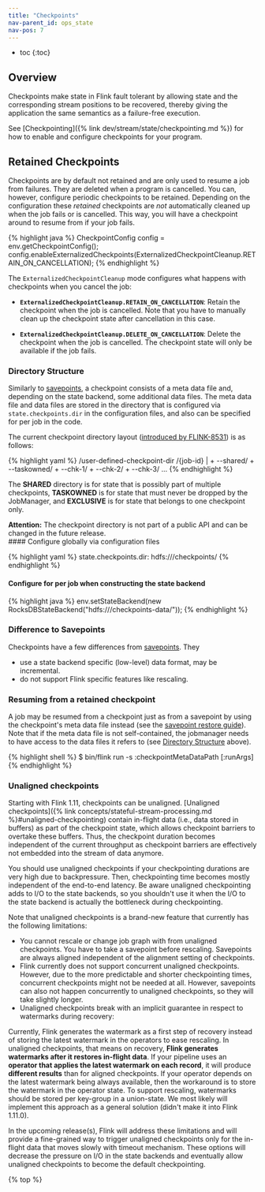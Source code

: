 ```yaml
---
title: "Checkpoints"
nav-parent_id: ops_state
nav-pos: 7
---
```

<!--
Licensed to the Apache Software Foundation (ASF) under one
or more contributor license agreements.  See the NOTICE file
distributed with this work for additional information
regarding copyright ownership.  The ASF licenses this file
to you under the Apache License, Version 2.0 (the
"License"); you may not use this file except in compliance
with the License.  You may obtain a copy of the License at

  http://www.apache.org/licenses/LICENSE-2.0

Unless required by applicable law or agreed to in writing,
software distributed under the License is distributed on an
"AS IS" BASIS, WITHOUT WARRANTIES OR CONDITIONS OF ANY
KIND, either express or implied.  See the License for the
specific language governing permissions and limitations
under the License.
-->


* toc
{:toc}

## Overview

Checkpoints make state in Flink fault tolerant by allowing state and the
corresponding stream positions to be recovered, thereby giving the application
the same semantics as a failure-free execution.

See [Checkpointing]({% link dev/stream/state/checkpointing.md %}) for how to enable and
configure checkpoints for your program.

## Retained Checkpoints

Checkpoints are by default not retained and are only used to resume a
job from failures. They are deleted when a program is cancelled.
You can, however, configure periodic checkpoints to be retained.
Depending on the configuration these *retained* checkpoints are *not*
automatically cleaned up when the job fails or is cancelled.
This way, you will have a checkpoint around to resume from if your job fails.

{% highlight java %}
CheckpointConfig config = env.getCheckpointConfig();
config.enableExternalizedCheckpoints(ExternalizedCheckpointCleanup.RETAIN_ON_CANCELLATION);
{% endhighlight %}

The `ExternalizedCheckpointCleanup` mode configures what happens with checkpoints when you cancel the job:

- **`ExternalizedCheckpointCleanup.RETAIN_ON_CANCELLATION`**: Retain the checkpoint when the job is cancelled. Note that you have to manually clean up the checkpoint state after cancellation in this case.

- **`ExternalizedCheckpointCleanup.DELETE_ON_CANCELLATION`**: Delete the checkpoint when the job is cancelled. The checkpoint state will only be available if the job fails.

### Directory Structure

Similarly to [savepoints](savepoints.html), a checkpoint consists
of a meta data file and, depending on the state backend, some additional data
files. The meta data file and data files are stored in the directory that is
configured via `state.checkpoints.dir` in the configuration files, 
and also can be specified for per job in the code.

The current checkpoint directory layout ([introduced by FLINK-8531](https://issues.apache.org/jira/browse/FLINK-8531)) is as follows:

{% highlight yaml %}
/user-defined-checkpoint-dir
    /{job-id}
        |
        + --shared/
        + --taskowned/
        + --chk-1/
        + --chk-2/
        + --chk-3/
        ...
{% endhighlight %}

The **SHARED** directory is for state that is possibly part of multiple checkpoints, **TASKOWNED** is for state that must never be dropped by the JobManager, and **EXCLUSIVE** is for state that belongs to one checkpoint only. 

<div class="alert alert-warning">
  <strong>Attention:</strong> The checkpoint directory is not part of a public API and can be changed in the future release.
</div>
#### Configure globally via configuration files

{% highlight yaml %}
state.checkpoints.dir: hdfs:///checkpoints/
{% endhighlight %}

#### Configure for per job when constructing the state backend

{% highlight java %}
env.setStateBackend(new RocksDBStateBackend("hdfs:///checkpoints-data/"));
{% endhighlight %}

### Difference to Savepoints

Checkpoints have a few differences from [savepoints](savepoints.html). They
- use a state backend specific (low-level) data format, may be incremental.
- do not support Flink specific features like rescaling.

### Resuming from a retained checkpoint

A job may be resumed from a checkpoint just as from a savepoint
by using the checkpoint's meta data file instead (see the
[savepoint restore guide](../cli.html#restore-a-savepoint)). Note that if the
meta data file is not self-contained, the jobmanager needs to have access to
the data files it refers to (see [Directory Structure](#directory-structure)
above).

{% highlight shell %}
$ bin/flink run -s :checkpointMetaDataPath [:runArgs]
{% endhighlight %}

### Unaligned checkpoints

Starting with Flink 1.11, checkpoints can be unaligned. 
[Unaligned checkpoints]({% link concepts/stateful-stream-processing.md
%}#unaligned-checkpointing) contain in-flight data (i.e., data stored in
buffers) as part of the checkpoint state, which allows checkpoint barriers to
overtake these buffers. Thus, the checkpoint duration becomes independent of the
current throughput as checkpoint barriers are effectively not embedded into 
the stream of data anymore.

You should use unaligned checkpoints if your checkpointing durations are very
high due to backpressure. Then, checkpointing time becomes mostly
independent of the end-to-end latency. Be aware unaligned checkpointing
adds to I/O to the state backends, so you shouldn't use it when the I/O to
the state backend is actually the bottleneck during checkpointing.

Note that unaligned checkpoints is a brand-new feature that currently has the
following limitations:

- You cannot rescale or change job graph with from unaligned checkpoints. You 
  have to take a savepoint before rescaling. Savepoints are always aligned 
  independent of the alignment setting of checkpoints.
- Flink currently does not support concurrent unaligned checkpoints. However, 
  due to the more predictable and shorter checkpointing times, concurrent 
  checkpoints might not be needed at all. However, savepoints can also not 
  happen concurrently to unaligned checkpoints, so they will take slightly 
  longer.
- Unaligned checkpoints break with an implicit guarantee in respect to 
  watermarks during recovery:

Currently, Flink generates the watermark as a first step of recovery instead of 
storing the latest watermark in the operators to ease rescaling. In unaligned 
checkpoints, that means on recovery, **Flink generates watermarks after it 
restores in-flight data**. If your pipeline uses an **operator that applies the
latest watermark on each record**, it will produce **different results** than 
for aligned checkpoints. If your operator depends on the latest watermark being
always available, then the workaround is to store the watermark in the operator 
state. To support rescaling, watermarks should be stored per key-group in a 
union-state. We most likely will implement this approach as a general solution 
(didn't make it into Flink 1.11.0).

In the upcoming release(s), Flink will address these limitations and will
provide a fine-grained way to trigger unaligned checkpoints only for the 
in-flight data that moves slowly with timeout mechanism. These options will
decrease the pressure on I/O in the state backends and eventually allow
unaligned checkpoints to become the default checkpointing. 

{% top %}

